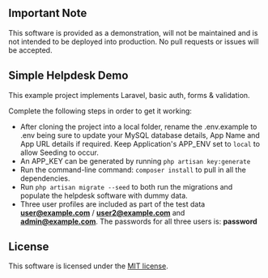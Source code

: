 ## Important Note

This software is provided as a demonstration, will not be maintained and is not intended to be deployed into production. No pull requests or issues will be accepted.


## Simple Helpdesk Demo

This example project implements Laravel, basic auth, forms & validation.

Complete the following steps in order to get it working:

- After cloning the project into a local folder, rename the .env.example to .env being sure to update your MySQL database details, App Name and App URL details if required.
Keep Application's APP_ENV set to `local` to allow Seeding to occur.
- An APP_KEY can be generated by running `php artisan key:generate` 
- Run the command-line command: `composer install` to pull in all the dependencies. 
- Run `php artisan migrate --seed` to both run the migrations and populate the helpdesk software with dummy data.
- Three user profiles are included as part of the test data **user@example.com** / **user2@example.com** and **admin@example.com**. The passwords for all three users is: **password**

## License

This software is licensed under the [MIT license](https://opensource.org/licenses/MIT).
